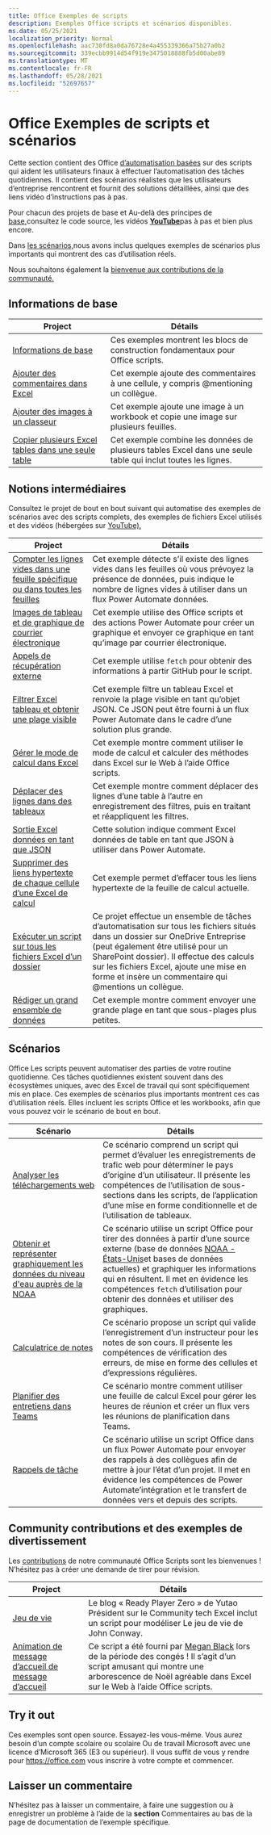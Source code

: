 ```yaml
---
title: Office Exemples de scripts
description: Exemples Office scripts et scénarios disponibles.
ms.date: 05/25/2021
localization_priority: Normal
ms.openlocfilehash: aac730fd8a0da76728e4a455339366a75b27a0b2
ms.sourcegitcommit: 339ecbb9914d54f919e3475018888fb5d00abe89
ms.translationtype: MT
ms.contentlocale: fr-FR
ms.lasthandoff: 05/28/2021
ms.locfileid: "52697657"
---
```

# <a name="office-scripts-samples-and-scenarios"></a>Office Exemples de scripts et scénarios

Cette section contient des Office [d’automatisation basées](../../overview/excel.md) sur des scripts qui aident les utilisateurs finaux à effectuer l’automatisation des tâches quotidiennes. Il contient des scénarios réalistes que les utilisateurs d’entreprise rencontrent et fournit des solutions détaillées, ainsi que des liens vidéo d’instructions pas à pas.

Pour chacun des [](#basics) projets de base et Au-delà des principes de [base,](#beyond-the-basics)consultez le code source, les vidéos [**YouTube**](https://www.youtube.com/playlist?list=PLr3zVPZrMOUMl88fs8uc2GGAePRnNe6m0)pas à pas et bien plus encore.

Dans [les scénarios,](#scenarios)nous avons inclus quelques exemples de scénarios plus importants qui montrent des cas d’utilisation réels.

Nous souhaitons également la [bienvenue aux contributions de la communauté.](#community-contributions-and-fun-samples)

## <a name="basics"></a>Informations de base

| Project | Détails |
|---------|---------|
| [Informations de base](../excel-samples.md) | Ces exemples montrent les blocs de construction fondamentaux pour Office scripts. |
| [Ajouter des commentaires dans Excel](add-excel-comments.md) | Cet exemple ajoute des commentaires à une cellule, y compris @mentioning un collègue. |
| [Ajouter des images à un classeur](add-image-to-workbook.md) | Cet exemple ajoute une image à un workbook et copie une image sur plusieurs feuilles.|
| [Copier plusieurs Excel tables dans une seule table](copy-tables-combine.md) | Cet exemple combine les données de plusieurs tables Excel dans une seule table qui inclut toutes les lignes. |

## <a name="beyond-the-basics"></a>Notions intermédiaires

Consultez le projet de bout en bout suivant qui automatise des exemples de scénarios avec des scripts complets, des exemples de fichiers Excel utilisés et des vidéos (hébergées sur [YouTube).](https://www.youtube.com/playlist?list=PLr3zVPZrMOUMl88fs8uc2GGAePRnNe6m0)

| Project | Détails |
|---------|---------|
| [Compter les lignes vides dans une feuille spécifique ou dans toutes les feuilles](count-blank-rows.md) | Cet exemple détecte s’il existe des lignes vides dans les feuilles où vous prévoyez la présence de données, puis indique le nombre de lignes vides à utiliser dans un flux Power Automate données. |
| [Images de tableau et de graphique de courrier électronique](email-images-chart-table.md) | Cet exemple utilise des Office scripts et des actions Power Automate pour créer un graphique et envoyer ce graphique en tant qu’image par courrier électronique. |
| [Appels de récupération externe](external-fetch-calls.md) | Cet exemple utilise `fetch` pour obtenir des informations à partir GitHub pour le script. |
| [Filtrer Excel tableau et obtenir une plage visible](filter-table-get-visible-range.md) | Cet exemple filtre un tableau Excel et renvoie la plage visible en tant qu’objet JSON. Ce JSON peut être fourni à un flux Power Automate dans le cadre d’une solution plus grande. |
| [Gérer le mode de calcul dans Excel](excel-calculation.md) | Cet exemple montre comment utiliser le mode de calcul et calculer des méthodes dans Excel sur le Web à l’aide Office scripts. |
| [Déplacer des lignes dans des tableaux](move-rows-across-tables.md) | Cet exemple montre comment déplacer des lignes d’une table à l’autre en enregistrement des filtres, puis en traitant et réappliquent les filtres. |
| [Sortie Excel données en tant que JSON](get-table-data.md) | Cette solution indique comment Excel données de table en tant que JSON à utiliser dans Power Automate. |
| [Supprimer des liens hypertexte de chaque cellule d’une Excel de calcul](remove-hyperlinks-from-cells.md) | Cet exemple permet d’effacer tous les liens hypertexte de la feuille de calcul actuelle. |
| [Exécuter un script sur tous les fichiers Excel d’un dossier](automate-tasks-on-all-excel-files-in-folder.md) | Ce projet effectue un ensemble de tâches d’automatisation sur tous les fichiers situés dans un dossier sur OneDrive Entreprise (peut également être utilisé pour un SharePoint dossier). Il effectue des calculs sur les fichiers Excel, ajoute une mise en forme et insère un commentaire qui @mentions un collègue. |
| [Rédiger un grand ensemble de données](write-large-dataset.md) | Cet exemple montre comment envoyer une grande plage en tant que sous-plages plus petites. |

## <a name="scenarios"></a>Scénarios

Office Les scripts peuvent automatiser des parties de votre routine quotidienne. Ces tâches quotidiennes existent souvent dans des écosystèmes uniques, avec des Excel de travail qui sont spécifiquement mis en place. Ces exemples de scénarios plus importants montrent ces cas d’utilisation réels. Elles incluent les scripts Office et les workbooks, afin que vous pouvez voir le scénario de bout en bout.

| Scénario | Détails |
|---------|---------|
| [Analyser les téléchargements web](../scenarios/analyze-web-downloads.md) | Ce scénario comprend un script qui permet d’évaluer les enregistrements de trafic web pour déterminer le pays d’origine d’un utilisateur. Il présente les compétences de l’utilisation de sous-sections dans les scripts, de l’application d’une mise en forme conditionnelle et de l’utilisation de tableaux. |
| [Obtenir et représenter graphiquement les données du niveau d'eau auprès de la NOAA](../scenarios/noaa-data-fetch.md) | Ce scénario utilise un script Office pour tirer des données à partir d’une source externe (base de données [NOAA - États-Unis](https://tidesandcurrents.noaa.gov/)et bases de données actuelles) et graphiquer les informations qui en résultent. Il met en évidence les compétences `fetch` d’utilisation pour obtenir des données et utiliser des graphiques. |
| [Calculatrice de notes](../scenarios/grade-calculator.md) | Ce scénario propose un script qui valide l’enregistrement d’un instructeur pour les notes de son cours. Il présente les compétences de vérification des erreurs, de mise en forme des cellules et d’expressions régulières. |
| [Planifier des entretiens dans Teams](../scenarios/schedule-interviews-in-teams.md) | Ce scénario montre comment utiliser une feuille de calcul Excel pour gérer les heures de réunion et créer un flux vers les réunions de planification dans Teams. |
| [Rappels de tâche](../scenarios/task-reminders.md) | Ce scénario utilise un script Office dans un flux Power Automate pour envoyer des rappels à des collègues afin de mettre à jour l’état d’un projet. Il met en évidence les compétences de Power Automate’intégration et le transfert de données vers et depuis des scripts. |

## <a name="community-contributions-and-fun-samples"></a>Community contributions et des exemples de divertissement

Les [contributions](https://github.com/OfficeDev/office-scripts-docs/blob/master/Contributing.md) de notre communauté Office Scripts sont les bienvenues ! N’hésitez pas à créer une demande de tirer pour révision.

| Project | Détails |
|---------|---------|
| [Jeu de vie](https://techcommunity.microsoft.com/t5/excel-blog/ready-player-zero/ba-p/2246208) | Le blog « Ready Player Zero » de Yutao Président sur le Community tech Excel [](https://en.wikipedia.org/wiki/Conway%27s_Game_of_Life)inclut un script pour modéliser Le jeu de vie de John Conway. |
| [Animation de message d’accueil de message d’accueil](community-seasons-greetings.md) | Ce script a été fourni par [Megan Black](https://www.linkedin.com/in/lesblackconsultant/) lors de la période des congés ! Il s’agit d’un script amusant qui montre une arborescence de Noël agréable dans Excel sur le Web à l’aide Office scripts. |

## <a name="try-it-out"></a>Try it out

Ces exemples sont open source. Essayez-les vous-même. Vous aurez besoin d’un compte scolaire ou scolaire Ou de travail Microsoft avec une licence d’Microsoft 365 (E3 ou supérieur). Il vous suffit de vous y rendre pour https://office.com vous inscrire à votre compte et commencer.

## <a name="leave-a-comment"></a>Laisser un commentaire

N’hésitez pas à laisser un commentaire, à faire une suggestion ou à enregistrer un problème à l’aide de la **section** Commentaires au bas de la page de documentation de l’exemple spécifique.
